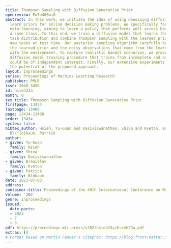 ```yaml
---
title: Thompson Sampling with Diffusion Generative Prior
openreview: Eo7e468wi8
abstract: In this work, we initiate the idea of using denoising diffusion models to
  learn priors for online decision making problems. We specifically focus on bandit
  meta-learning, aiming to learn a policy that performs well across bandit tasks of
  a same class. To this end, we train a diffusion model that learns the underlying
  task distribution and combine Thompson sampling with the learned prior to deal with
  new tasks at test time. Our posterior sampling algorithm carefully balances between
  the learned prior and the noisy observations that come from the learner’s interaction
  with the environment. To capture realistic bandit scenarios, we propose a novel
  diffusion model training procedure that trains from incomplete and noisy data, which
  could be of independent interest. Finally, our extensive experiments clearly demonstrate
  the potential of the proposed approach.
layout: inproceedings
series: Proceedings of Machine Learning Research
publisher: PMLR
issn: 2640-3498
id: hsieh23a
month: 0
tex_title: Thompson Sampling with Diffusion Generative Prior
firstpage: 13434
lastpage: 13468
page: 13434-13468
order: 13434
cycles: false
bibtex_author: Hsieh, Yu-Guan and Kasiviswanathan, Shiva and Kveton, Branislav and
  Bl\"{o}baum, Patrick
author:
- given: Yu-Guan
  family: Hsieh
- given: Shiva
  family: Kasiviswanathan
- given: Branislav
  family: Kveton
- given: Patrick
  family: Blöbaum
date: 2023-07-03
address: 
container-title: Proceedings of the 40th International Conference on Machine Learning
volume: '202'
genre: inproceedings
issued:
  date-parts:
  - 2023
  - 7
  - 3
pdf: https://proceedings.mlr.press/v202/hsieh23a/hsieh23a.pdf
extras: []
# Format based on Martin Fenner's citeproc: https://blog.front-matter.io/posts/citeproc-yaml-for-bibliographies/
---
```

